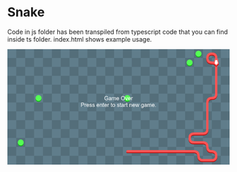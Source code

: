 # Snake
Code in js folder has been transpiled from typescript code that you can find inside ts folder.
index.html shows example usage.

<img
  alt="Screen1"
  src="./previews/1.png"
/>